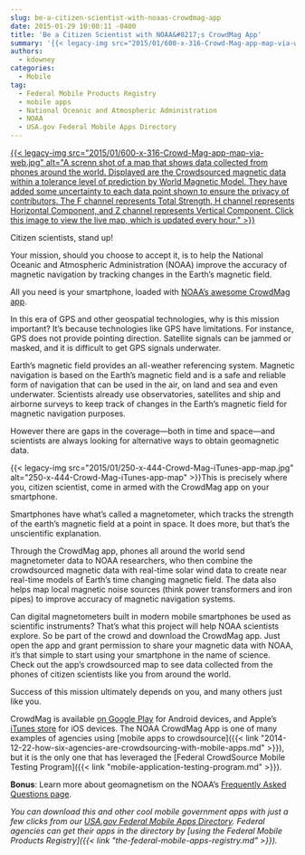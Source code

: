 ```yaml
---
slug: be-a-citizen-scientist-with-noaas-crowdmag-app
date: 2015-01-29 10:00:11 -0400
title: 'Be a Citizen Scientist with NOAA&#8217;s CrowdMag App'
summary: '{{< legacy-img src="2015/01/600-x-316-Crowd-Mag-app-map-via-web.jpg" alt="A screnn shot of a map that shows data collected from phones around the world. Displayed are the Crowdsourced magnetic data within a tolerance level of prediction by World Magnetic Model. They have added some uncertainty to each data point shown to ensure the privacy of contributors. The F channel represents Total'
authors:
  - kdowney
categories:
  - Mobile
tag:
  - Federal Mobile Products Registry
  - mobile apps
  - National Oceanic and Atmospheric Administration
  - NOAA
  - USA.gov Federal Mobile Apps Directory
---
```


[{{< legacy-img src="2015/01/600-x-316-Crowd-Mag-app-map-via-web.jpg" alt="A screnn shot of a map that shows data collected from phones around the world. Displayed are the Crowdsourced magnetic data within a tolerance level of prediction by World Magnetic Model. They have added some uncertainty to each data point shown to ensure the privacy of contributors. The F channel represents Total Strength, H channel represents Horizontal Component, and Z channel represents Vertical Component. Click this image to view the live map, which is updated every hour." >}}](http://maps.ngdc.noaa.gov/viewers/crowdmag/)

Citizen scientists, stand up!

Your mission, should you choose to accept it, is to help the National Oceanic and Atmospheric Administration (NOAA) improve the accuracy of magnetic navigation by tracking changes in the Earth’s magnetic field.

All you need is your smartphone, loaded with [NOAA’s awesome CrowdMag app](http://www.ngdc.noaa.gov/geomag/crowdmag.shtml).

In this era of GPS and other geospatial technologies, why is this mission important? It’s because technologies like GPS have limitations. For instance, GPS does not provide pointing direction. Satellite signals can be jammed or masked, and it is difficult to get GPS signals underwater.

Earth&#8217;s magnetic field provides an all-weather referencing system. Magnetic navigation is based on the Earth’s magnetic field and is a safe and reliable form of navigation that can be used in the air, on land and sea and even underwater. Scientists already use observatories, satellites and ship and airborne surveys to keep track of changes in the Earth’s magnetic field for magnetic navigation purposes.

However there are gaps in the coverage—both in time and space—and scientists are always looking for alternative ways to obtain geomagnetic data.

{{< legacy-img src="2015/01/250-x-444-Crowd-Mag-iTunes-app-map.jpg" alt="250-x-444-Crowd-Mag-iTunes-app-map" >}}This is precisely where you, citizen scientist, come in armed with the CrowdMag app on your smartphone.

Smartphones have what’s called a magnetometer, which tracks the strength of the earth’s magnetic field at a point in space. It does more, but that’s the unscientific explanation.

Through the CrowdMag app, phones all around the world send magnetometer data to NOAA researchers, who then combine the crowdsourced magnetic data with real-time solar wind data to create near real-time models of Earth&#8217;s time changing magnetic field. The data also helps map local magnetic noise sources (think power transformers and iron pipes) to improve accuracy of magnetic navigation systems.

Can digital magnetometers built in modern mobile smartphones be used as scientific instruments? That’s what this project will help NOAA scientists explore. So be part of the crowd and download the CrowdMag app. Just open the app and grant permission to share your magnetic data with NOAA, it’s that simple to start using your smartphone in the name of science. Check out the app’s crowdsourced map to see data collected from the phones of citizen scientists like you from around the world.

Success of this mission ultimately depends on you, and many others just like you.

CrowdMag is available [on Google Play](https://play.google.com/store/apps/details?id=gov.noaa.ngdc.wmm2) for Android devices, and Apple’s [iTunes store](https://itunes.apple.com/app/id910578825) for iOS devices. The NOAA CrowdMag App is one of many examples of agencies using [mobile apps to crowdsource]({{< link "2014-12-22-how-six-agencies-are-crowdsourcing-with-mobile-apps.md" >}}), but it is the only one that has leveraged the [Federal CrowdSource Mobile Testing Program]({{< link "mobile-application-testing-program.md" >}}).

**Bonus**: Learn more about geomagnetism on the NOAA’s [Frequently Asked Questions page](http://www.ngdc.noaa.gov/geomag/faqgeom.shtml).

_You can download this and other cool mobile government apps with just a few clicks from our [USA.gov Federal Mobile Apps Directory](http://www.usa.gov/mobileapps.shtml). Federal agencies can get their apps in the directory by [using the Federal Mobile Products Registry]({{< link "the-federal-mobile-apps-registry.md" >}})._